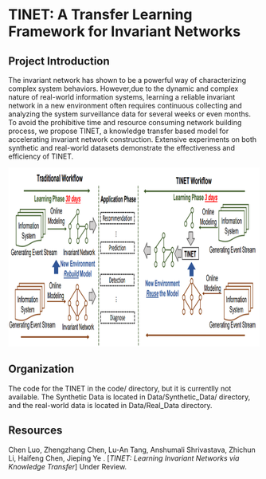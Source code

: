 TINET: A Transfer Learning Framework for Invariant Networks
======================

Project Introduction
--------

The invariant network has shown to be a powerful way of characterizing complex system behaviors. 
However,due to the dynamic and complex nature of real-world information systems, learning a reliable invariant network in a new environment often requires continuous collecting and analyzing the system surveillance data for several weeks or even months. 
To avoid the prohibitive time and resource consuming network building process, we propose TINET, a knowledge transfer based model for accelerating invariant network construction. Extensive experiments on both synthetic and real-world datasets demonstrate the effectiveness and efficiency of TINET.

<img src="https://github.com/rackingroll/tinet/blob/master/Image/overview.PNG" width="1000" height="360" />

Organization
--------
The code for the TINET in the code/ directory, but it is currentlly not available.
The Synthetic Data is located in Data/Synthetic_Data/ directory, and the real-world data is located in Data/Real_Data directory.

Resources  
-------- 
Chen Luo, Zhengzhang Chen, Lu-An Tang, Anshumali Shrivastava, Zhichun Li, Haifeng Chen, Jieping Ye
. [*TINET: Learning Invariant Networks via Knowledge Transfer*] Under Review.